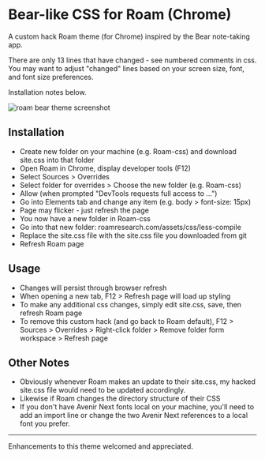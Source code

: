 # Bear-like CSS for Roam (Chrome)

A custom hack Roam theme (for Chrome) inspired by the Bear note-taking app.

There are only 13 lines that have changed - see numbered comments in css. You may want to adjust "changed" lines based on your screen size, font, and font size preferences.


Installation notes below.

![roam bear theme screenshot](https://raw.githubusercontent.com/apg-dev/roam-theme-bear/master/roam-bear-theme.png)


## Installation

* Create new folder on your machine (e.g. Roam-css) and download site.css into that folder
* Open Roam in Chrome, display developer tools (F12)
* Select Sources > Overrides
* Select folder for overrides > Choose the new folder (e.g. Roam-css)
* Allow (when prompted "DevTools requests full access to ...")
* Go into Elements tab and change any item (e.g. body > font-size: 15px)
* Page may flicker - just refresh the page
* You now have a new folder in Roam-css
* Go into that new folder: roamresearch.com/assets/css/less-compile
* Replace the site.css file with the site.css file you downloaded from git
* Refresh Roam page 

## Usage

* Changes will persist through browser refresh
* When opening a new tab, F12 > Refresh page will load up styling
* To make any additional css changes, simply edit site.css, save, then refresh Roam page
* To remove this custom hack (and go back to Roam default), F12 > Sources > Overrides > Right-click folder > Remove folder form workspace > Refresh page



## Other Notes

* Obviously whenever Roam makes an update to their site.css, my hacked site.css file would need to be updated accordingly.
* Likewise if Roam changes the directory structure of their CSS
* If you don't have Avenir Next fonts local on your machine, you'll need to add an import line or change the two Avenir Next references to a local font you prefer.


---


Enhancements to this theme welcomed and appreciated.
